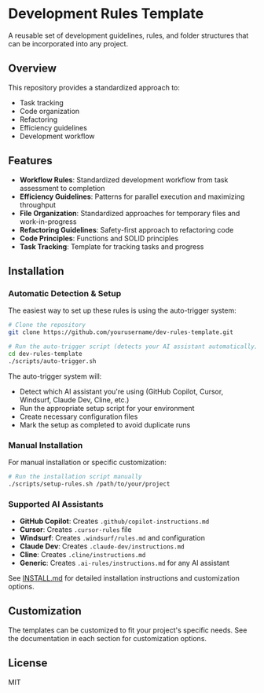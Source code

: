 # Development Rules Template

A reusable set of development guidelines, rules, and folder structures that can be incorporated into any project.

## Overview

This repository provides a standardized approach to:
- Task tracking
- Code organization
- Refactoring
- Efficiency guidelines
- Development workflow

## Features

- **Workflow Rules**: Standardized development workflow from task assessment to completion
- **Efficiency Guidelines**: Patterns for parallel execution and maximizing throughput
- **File Organization**: Standardized approaches for temporary files and work-in-progress
- **Refactoring Guidelines**: Safety-first approach to refactoring code
- **Code Principles**: Functions and SOLID principles
- **Task Tracking**: Template for tracking tasks and progress

## Installation

### Automatic Detection & Setup

The easiest way to set up these rules is using the auto-trigger system:

```bash
# Clone the repository
git clone https://github.com/yourusername/dev-rules-template.git

# Run the auto-trigger script (detects your AI assistant automatically)
cd dev-rules-template
./scripts/auto-trigger.sh
```

The auto-trigger system will:
- Detect which AI assistant you're using (GitHub Copilot, Cursor, Windsurf, Claude Dev, Cline, etc.)
- Run the appropriate setup script for your environment
- Create necessary configuration files
- Mark the setup as completed to avoid duplicate runs

### Manual Installation

For manual installation or specific customization:

```bash
# Run the installation script manually
./scripts/setup-rules.sh /path/to/your/project
```

### Supported AI Assistants

- **GitHub Copilot**: Creates `.github/copilot-instructions.md`
- **Cursor**: Creates `.cursor-rules` file
- **Windsurf**: Creates `.windsurf/rules.md` and configuration
- **Claude Dev**: Creates `.claude-dev/instructions.md`
- **Cline**: Creates `.cline/instructions.md`
- **Generic**: Creates `.ai-rules/instructions.md` for any AI assistant

See [INSTALL.md](./INSTALL.md) for detailed installation instructions and customization options.

## Customization

The templates can be customized to fit your project's specific needs. See the documentation in each section for customization options.

## License

MIT
